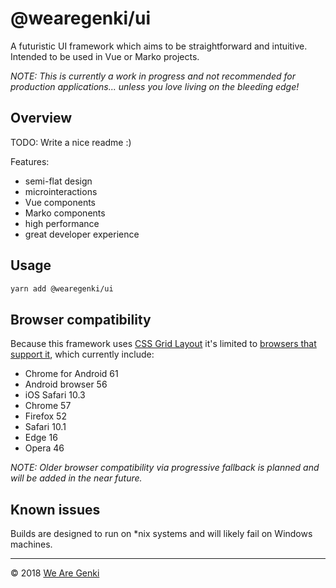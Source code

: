 # @wearegenki/ui

A futuristic UI framework which aims to be straightforward and intuitive. Intended to be used in Vue or Marko projects.

_NOTE: This is currently a work in progress and not recommended for production applications... unless you love living on the bleeding edge!_

## Overview

TODO: Write a nice readme :)

Features:

* semi-flat design
* microinteractions
* Vue components
* Marko components
* high performance
* great developer experience

## Usage

```bash
yarn add @wearegenki/ui
```

## Browser compatibility

Because this framework uses [CSS Grid Layout](https://developer.mozilla.org/en-US/docs/Web/CSS/CSS_Grid_Layout) it's limited to [browsers that support it](http://caniuse.com/#feat=css-grid), which currently include:

* Chrome for Android 61
* Android browser 56
* iOS Safari 10.3
* Chrome 57
* Firefox 52
* Safari 10.1
* Edge 16
* Opera 46

_NOTE: Older browser compatibility via progressive fallback is planned and will be added in the near future._

## Known issues

Builds are designed to run on *nix systems and will likely fail on Windows machines.

-----

© 2018 [We Are Genki](https://wearegenki.com)
